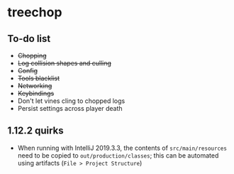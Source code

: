 # treechop

## To-do list
* ~~Chopping~~
* ~~Log collision shapes and culling~~
* ~~Config~~
* ~~Tools blacklist~~
* ~~Networking~~
* ~~Keybindings~~
* Don't let vines cling to chopped logs
* Persist settings across player death

## 1.12.2 quirks
* When running with IntelliJ 2019.3.3, the contents of `src/main/resources` need to be copied to `out/production/classes`; this can be automated using artifacts (`File > Project Structure`)
